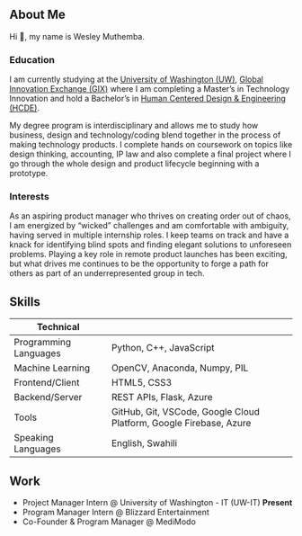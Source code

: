 <!--
**LuffyWesley/LuffyWesley** is a ✨ _special_ ✨ repository because its `README.md` (this file) appears on your GitHub profile.

Here are some ideas to get you started:

- 🔭 I’m currently working on ...
- 🌱 I’m currently learning ...
- 👯 I’m looking to collaborate on ...
- 🤔 I’m looking for help with ...
- 💬 Ask me about ...
- 📫 How to reach me: ...
- 😄 Pronouns: ...
- ⚡ Fun fact: ...
-->
## About Me
Hi 👋, my name is Wesley Muthemba.
### Education
I am currently studying at the [University of Washington (UW)](https://www.washington.edu/), [Global Innovation Exchange (GIX)](https://gixnetwork.org/) where I am completing a Master’s in Technology Innovation and hold a Bachelor’s in [Human Centered Design & Engineering (HCDE)](https://www.hcde.washington.edu/).

My degree program is interdisciplinary and allows me to study how business, design and technology/coding blend together in the process of making technology products. I complete hands on coursework on topics like design thinking, accounting, IP law and also complete a final project where I go through the whole design and product lifecycle beginning with a prototype.
### Interests
As an aspiring product manager who thrives on creating order out of chaos, I am energized by “wicked” challenges and am comfortable with ambiguity, having served in multiple internship roles. I keep teams on track and have a knack for identifying blind spots and finding elegant solutions to unforeseen problems. Playing a key role in remote product launches has been exciting, but what drives me continues to be the opportunity to forge a path for others as part of an underrepresented group in tech.
## Skills
| Technical |   |
|-----------|---|
| Programming Languages | Python, C++, JavaScript |
| Machine Learning | OpenCV, Anaconda, Numpy, PIL |
| Frontend/Client  | HTML5, CSS3 |
| Backend/Server | REST APIs, Flask, Azure |
| Tools| GitHub, Git, VSCode, Google Cloud Platform, Google Firebase, Azure|
| Speaking Languages | English, Swahili | 
## Work
- Project Manager Intern @ University of Washington - IT (UW-IT) **Present**
- Program Manager Intern @ Blizzard Entertainment
- Co-Founder & Program Manager @ MediModo
